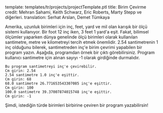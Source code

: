 template: templates/tr/projects/projectTemplate.ptl
title: Birim Çevirme
credit: Mehran Sahami, Keith Schwarz, Eric Roberts, Marty Stepp ve diğerleri.
translation: Serhat Arslan, Demet Tümkaya

Amerika, uzunluk birimleri için inç, feet, yard ve mil olan karışık bir ölçü sistemi kullanıyor. Bir foot 12 inç iken, 3 feet 1 yard'a eşit. Fakat, bilimsel ölçümler yaparken dünya genelinde ölçü birimleri olarak kullanılan santimetre, metre ve kilometreyi tercih etmek önemlidir. 2.54 santimetrenin 1 inç olduğunu bilerek, santimetreden inç'e birim çevrimi yapabilen bir program yazın. Aşağıda, programdan örnek bir çıktı görebilirsiniz. Program kullanıcı santimetre için alınan sayıyı -1 olarak girdiğinde durmalıdır.

```
Bu program santimetreyi inç'e çevirebilir.
Cm girin: 2.54
2.54 santimetre 1.0 inç'e eşittir.
Cm girin: 68
68.0 santimetre 26.771653543307085 inç'e eşittir.
Cm girin: 100
100.0 santimetre 39.37007874015748 inç'e eşittir.
Cm girin: -1
```

Şimdi, istediğin türde birimleri birbirine çeviren bir program yazabilirsin!
